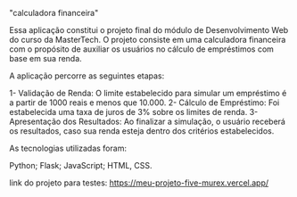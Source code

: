 "calculadora financeira" 

Essa aplicação constitui o projeto final do módulo de Desenvolvimento Web do curso da MasterTech. O projeto consiste em uma calculadora financeira com o propósito de auxiliar os usuários no cálculo de empréstimos com base em sua renda.

A aplicação percorre as seguintes etapas:

1- Validação de Renda: O limite estabelecido para simular um empréstimo é a partir de 1000 reais e menos que 10.000.
2- Cálculo de Empréstimo: Foi estabelecida uma taxa de juros de 3% sobre os limites de renda.
3- Apresentação dos Resultados: Ao finalizar a simulação, o usuário receberá os resultados, caso sua renda esteja dentro dos critérios estabelecidos.

As tecnologias utilizadas foram:

Python;
Flask;
JavaScript;
HTML,
CSS.

link do projeto para testes: https://meu-projeto-five-murex.vercel.app/
